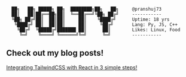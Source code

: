 ```
  ██╗   ██╗ █████╗ ██╗  ████████╗██╗   ██╗     @pranshuj73
  ██║   ██║██╔══██╗██║  ╚══██╔══╝╚██╗ ██╔╝     -----------
  ╚██╗ ██╔╝██║  ██║██║     ██║    ╚████╔╝      Uptime: 18 yrs
   ╚████╔╝ ██║  ██║██║     ██║     ╚██╔╝       Lang: Py, JS, C++
    ╚██╔╝  ╚█████╔╝███████ ██║      ██║        Likes: Linux, Food
     ╚═╝    ╚════╝ ╚══════╝╚═╝      ╚═╝        -----------
```



## Check out my blog posts!
<!-- BLOG-POST-LIST:START -->
[Integrating TailwindCSS with React in 3 simple steps!](https://voltycodes.hashnode.dev/integrating-tailwindcss-with-react-in-3-simple-steps-1)
<!-- BLOG-POST-LIST:END -->

